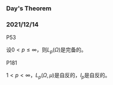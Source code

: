 ### Day's Theorem

### 2021/12/14

P53 

设$0<p\leq\infty$，则$L_{p}(\Omega)$是完备的。

P181

$1<p<\infty$，$L_{p}(\Omega,\mu)$是自反的，$l_{p}$是自反的。
